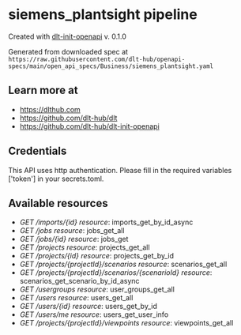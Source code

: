 # siemens_plantsight pipeline

Created with [dlt-init-openapi](https://github.com/dlt-hub/dlt-init-openapi) v. 0.1.0

Generated from downloaded spec at `https://raw.githubusercontent.com/dlt-hub/openapi-specs/main/open_api_specs/Business/siemens_plantsight.yaml`
## Learn more at

* https://dlthub.com
* https://github.com/dlt-hub/dlt
* https://github.com/dlt-hub/dlt-init-openapi

## Credentials
This API uses http authentication. Please fill in the required variables ['token'] in your 
secrets.toml.

## Available resources
* _GET /imports/{id}_ 
  *resource*: imports_get_by_id_async  
* _GET /jobs_ 
  *resource*: jobs_get_all  
* _GET /jobs/{id}_ 
  *resource*: jobs_get  
* _GET /projects_ 
  *resource*: projects_get_all  
* _GET /projects/{id}_ 
  *resource*: projects_get_by_id  
* _GET /projects/{projectId}/scenarios_ 
  *resource*: scenarios_get_all  
* _GET /projects/{projectId}/scenarios/{scenarioId}_ 
  *resource*: scenarios_get_scenario_by_id_async  
* _GET /usergroups_ 
  *resource*: user_groups_get_all  
* _GET /users_ 
  *resource*: users_get_all  
* _GET /users/{id}_ 
  *resource*: users_get_by_id  
* _GET /users/me_ 
  *resource*: users_get_user_info  
* _GET /projects/{projectId}/viewpoints_ 
  *resource*: viewpoints_get_all  
